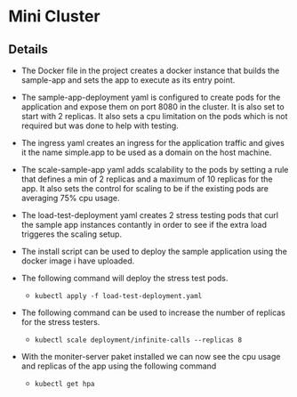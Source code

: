 # Mini Cluster

## Details
- The Docker file in the project creates a docker instance that builds the sample-app and sets the app to execute as its entry point.

- The sample-app-deployment yaml is configured to create pods for the application and expose them on port 8080 in the cluster. It is also set to start with 2 replicas. It also sets a cpu limitation on the pods which is not required but was done to help with testing.

- The ingress yaml creates an ingress for the application traffic and gives it the name simple.app to be used as a domain on the host machine.

- The scale-sample-app yaml adds scalability to the pods by setting a rule that defines a min of 2 replicas and a maximum of 10 replicas for the app. It also sets the control for scaling to be if the existing pods are averaging 75% cpu usage.

- The load-test-deployment yaml creates 2 stress testing pods that curl the sample app instances contantly in order to see if the extra load triggeres the scaling setup.

- The install script can be used to deploy the sample application using the docker image i have uploaded.

- The following command will deploy the stress test pods.
    - ```kubectl apply -f load-test-deployment.yaml```

- The following command can be used to increase the number of replicas for the stress testers.
    - ``` kubectl scale deployment/infinite-calls --replicas 8 ```

- With the moniter-server paket installed we can now see the cpu usage and replicas of the app using the following command
    - ``` kubectl get hpa ```
